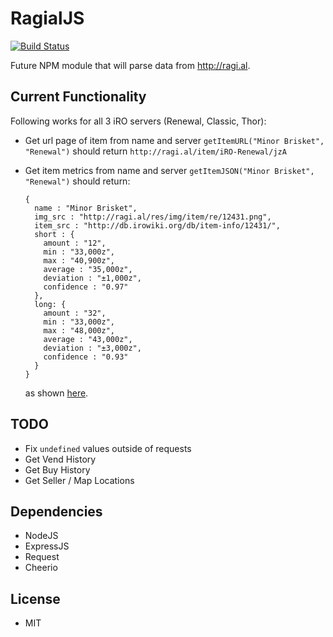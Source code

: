 # RagialJS #
[![Build Status](https://travis-ci.org/chernandez7/RagialJS.svg?branch=master)](https://travis-ci.org/chernandez7/RagialJS)

Future NPM module that will parse data from http://ragi.al.

## Current Functionality ##
Following works for all 3 iRO servers (Renewal, Classic, Thor):
- Get url page of item from name and server
  `getItemURL("Minor Brisket", "Renewal")` should return `http://ragi.al/item/iRO-Renewal/jzA`

- Get item metrics from name and server
  `getItemJSON("Minor Brisket", "Renewal")` should return:

  ```
  {
    name : "Minor Brisket",
    img_src : "http://ragi.al/res/img/item/re/12431.png",
    item_src : "http://db.irowiki.org/db/item-info/12431/",
    short : {
      amount : "12",
      min : "33,000z",
      max : "40,900z",
      average : "35,000z",
      deviation : "±1,000z",
      confidence : "0.97"
    },
    long: {
      amount : "32",
      min : "33,000z",
      max : "48,000z",
      average : "43,000z",
      deviation : "±3,000z",
      confidence : "0.93"
    }
  }
  ```
  
  as shown [here](http://ragi.al/item/iRO-Renewal/jzA).

## TODO ##
- Fix `undefined` values outside of requests
- Get Vend History
- Get Buy History
- Get Seller / Map Locations

## Dependencies ##
- NodeJS
- ExpressJS
- Request
- Cheerio

## License ##
- MIT
